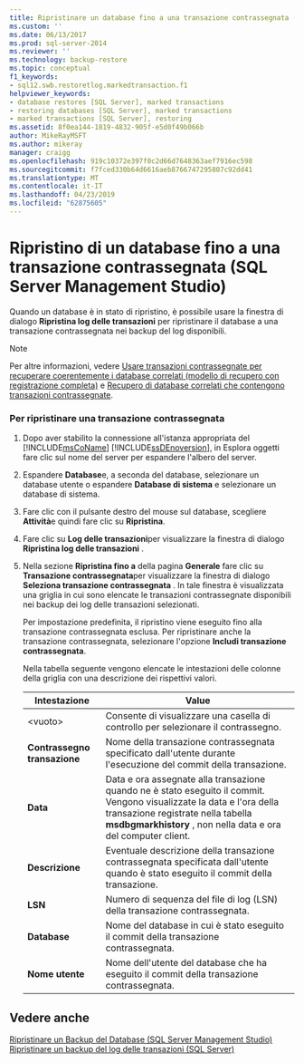 ```yaml
---
title: Ripristinare un database fino a una transazione contrassegnata (SQL Server Management Studio) | Microsoft Docs
ms.custom: ''
ms.date: 06/13/2017
ms.prod: sql-server-2014
ms.reviewer: ''
ms.technology: backup-restore
ms.topic: conceptual
f1_keywords:
- sql12.swb.restoretlog.markedtransaction.f1
helpviewer_keywords:
- database restores [SQL Server], marked transactions
- restoring databases [SQL Server], marked transactions
- marked transactions [SQL Server], restoring
ms.assetid: 8f0ea144-1819-4832-905f-e5d0f49b066b
author: MikeRayMSFT
ms.author: mikeray
manager: craigg
ms.openlocfilehash: 919c10372e397f0c2d66d7648363aef7916ec598
ms.sourcegitcommit: f7fced330b64d6616aeb8766747295807c92dd41
ms.translationtype: MT
ms.contentlocale: it-IT
ms.lasthandoff: 04/23/2019
ms.locfileid: "62875605"
---
```

# <a name="restore-a-database-to-a-marked-transaction-sql-server-management-studio"></a>Ripristino di un database fino a una transazione contrassegnata (SQL Server Management Studio)
  Quando un database è in stato di ripristino, è possibile usare la finestra di dialogo **Ripristina log delle transazioni** per ripristinare il database a una transazione contrassegnata nei backup del log disponibili.  
  
> [!NOTE]  
>  Per altre informazioni, vedere [Usare transazioni contrassegnate per recuperare coerentemente i database correlati &#40;modello di recupero con registrazione completa&#41;](use-marked-transactions-to-recover-related-databases-consistently.md) e [Recupero di database correlati che contengono transazioni contrassegnate](recovery-of-related-databases-that-contain-marked-transaction.md).  
  
### <a name="to-restore-a-marked-transaction"></a>Per ripristinare una transazione contrassegnata  
  
1.  Dopo aver stabilito la connessione all'istanza appropriata del [!INCLUDE[msCoName](../../includes/msconame-md.md)] [!INCLUDE[ssDEnoversion](../../includes/ssdenoversion-md.md)], in Esplora oggetti fare clic sul nome del server per espandere l'albero del server.  
  
2.  Espandere **Database**e, a seconda del database, selezionare un database utente o espandere **Database di sistema** e selezionare un database di sistema.  
  
3.  Fare clic con il pulsante destro del mouse sul database, scegliere **Attività**e quindi fare clic su **Ripristina**.  
  
4.  Fare clic su **Log delle transazioni**per visualizzare la finestra di dialogo **Ripristina log delle transazioni** .  
  
5.  Nella sezione **Ripristina fino a** della pagina **Generale** fare clic su **Transazione contrassegnata**per visualizzare la finestra di dialogo **Seleziona transazione contrassegnata** . In tale finestra è visualizzata una griglia in cui sono elencate le transazioni contrassegnate disponibili nei backup dei log delle transazioni selezionati.  
  
     Per impostazione predefinita, il ripristino viene eseguito fino alla transazione contrassegnata esclusa. Per ripristinare anche la transazione contrassegnata, selezionare l'opzione **Includi transazione contrassegnata**.  
  
     Nella tabella seguente vengono elencate le intestazioni delle colonne della griglia con una descrizione dei rispettivi valori.  
  
    |Intestazione|Value|  
    |------------|-----------|  
    |\<vuoto>|Consente di visualizzare una casella di controllo per selezionare il contrassegno.|  
    |**Contrassegno transazione**|Nome della transazione contrassegnata specificato dall'utente durante l'esecuzione del commit della transazione.|  
    |**Data**|Data e ora assegnate alla transazione quando ne è stato eseguito il commit. Vengono visualizzate la data e l'ora della transazione registrate nella tabella **msdbgmarkhistory** , non nella data e ora del computer client.|  
    |**Descrizione**|Eventuale descrizione della transazione contrassegnata specificata dall'utente quando è stato eseguito il commit della transazione.|  
    |**LSN**|Numero di sequenza del file di log (LSN) della transazione contrassegnata.|  
    |**Database**|Nome del database in cui è stato eseguito il commit della transazione contrassegnata.|  
    |**Nome utente**|Nome dell'utente del database che ha eseguito il commit della transazione contrassegnata.|  
  
## <a name="see-also"></a>Vedere anche  
 [Ripristinare un Backup del Database &#40;SQL Server Management Studio&#41;](restore-a-database-backup-using-ssms.md)   
 [Ripristinare un backup del log delle transazioni &#40;SQL Server&#41;](restore-a-transaction-log-backup-sql-server.md)  
  
  
